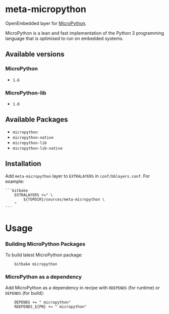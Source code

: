 meta-micropython
================

OpenEmbedded layer for [MicroPython](https://micropython.org/ "MicroPython"). 

MicroPython is a lean and fast implementation of the Python 3 programming language that is optimised to run on embedded systems.

## Available versions

### MicroPython

 * `1.6`

### MicroPython-lib

 * `1.0`

## Available Packages

 * `micropython`
 * `micropython-native`
 * `micropython-lib`
 * `micropython-lib-native`
 
## Installation
	
Add `meta-micropython` layer to `EXTRALAYERS` in `conf/bblayers.conf`. For example:

	```bitbake
		EXTRALAYERS +=" \
			${TOPDIR}/sources/meta-micropython \
		"
	```
 
Usage
=====

### Building MicroPython Packages

To build latest MicroPython package:

```shell
	bitbake micropython
```

### MicroPython as a dependency

Add MicroPython as a dependency in recipe with `RDEPENDS` (for runtime) or `DEPENDS` (for build):

```bitbake
	DEPENDS += " micropython"
	RDEPENDS_${PN} += " micropython"
```

